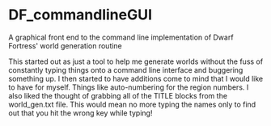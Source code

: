# DF_commandlineGUI
A graphical front end to the command line implementation of Dwarf Fortress' world generation routine


This started out as just a tool to help me generate worlds without the fuss of constantly typing things onto a command line interface and buggering something up.  I then started to have additions come to mind that I would like to have for myself.  Things like auto-numbering for the region numbers.  I also liked the thought of grabbing all of the TITLE blocks from the world_gen.txt file.  This would mean no more typing the names only to find out that you hit the wrong key while typing!
